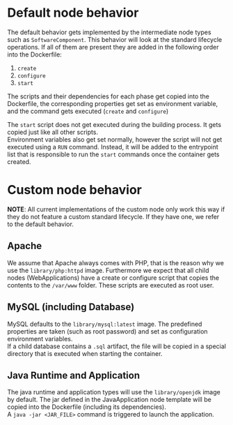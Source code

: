 # Default node behavior

The default behavior gets implemented by the intermediate node types such as `SoftwareComponent`. This behavior will look at the standard lifecycle operations.
If all of them are present they are added in the following order into the Dockerfile:

1. `create`
2. `configure`
3. `start`

The scripts and their dependencies for each phase get copied into the Dockerfile,
the corresponding properties get set as environment variable,
and the command gets executed (`create` and `configure`)

The `start` script does not get executed during the building process. It gets copied just like all other scripts.  
Environment variables also get set normally, however the script will not get executed using a `RUN` command. 
Instead, it will be added to the entrypoint list that is responsible to run the `start` commands once the container gets created.

# Custom node behavior

**NOTE**: All current implementations of the custom node only work this way if they do not feature a custom standard lifecycle.
If they have one, we refer to the default behavior.

## Apache

We assume that Apache always comes with PHP, that is the reason why we use the `library/php:httpd` image.
Furthermore we expect that all child nodes (WebApplications) have a create or configure script that copies the contents to the `/var/www` folder. 
These scripts are executed as root user.

## MySQL (including Database)

MySQL defaults to the `library/mysql:latest` image. The predefined properties are taken (such as root password) and set as configuration environment variables.  
If a child database contains a `.sql` artifact, the file will be copied in a special directory that is executed when starting the container.

## Java Runtime and Application

The java runtime and application types will use the `library/openjdk` image by default. The jar defined in the JavaApplication node template will be copied into the Dockerfile (including its dependencies).  
A `java -jar <JAR_FILE>` command is triggered to launch the application.
